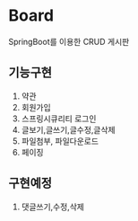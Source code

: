 # Board
SpringBoot를 이용한 CRUD 게시판

## 기능구현
1. 약관
2. 회원가입
3. 스프링시큐리티 로그인
4. 글보기,글쓰기,글수정,글삭제
5. 파일첨부, 파일다운로드
6. 페이징

## 구현예정
1. 댓글쓰기,수정,삭제